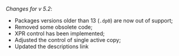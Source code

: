 _Changes for v 5.2_:
- Packages versions older than 13 (`.dp0`) are now out of support;
- Removed some obsolete code;
- XPR control has been implemented;
- Adjusted the control of single active copy;
- Updated the descriptions link
